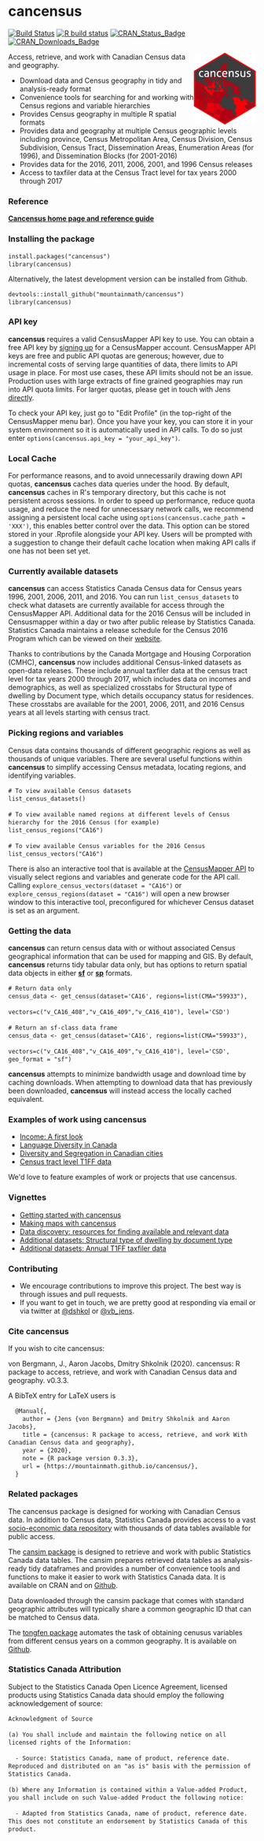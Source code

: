 # cancensus

[![Build Status](https://travis-ci.org/mountainMath/cancensus.svg?branch=master)](https://travis-ci.org/mountainMath/cancensus)
[![R build status](https://github.com/mountainMath/cancensus/workflows/R-CMD-check/badge.svg)](https://github.com/mountainMath/cancensus/actions)
[![CRAN_Status_Badge](http://www.r-pkg.org/badges/version/cancensus)](https://cran.r-project.org/package=cancensus)
[![CRAN_Downloads_Badge](https://cranlogs.r-pkg.org/badges/cancensus)](https://cranlogs.r-pkg.org/badges/cancensus)

<a href="https://mountainmath.github.io/cancensus/index.html"><img src="https://raw.githubusercontent.com/mountainMath/cancensus/master/images/cancensus-sticker.png" alt="cancensus logo" align="right" width = "25%" height = "25%"/></a>


Access, retrieve, and work with Canadian Census data and geography. 

* Download data and Census geography in tidy and analysis-ready format
* Convenience tools for searching for and working with Census regions and variable hierarchies
* Provides Census geography in multiple R spatial formats
* Provides data and geography at multiple Census geographic levels including province, Census Metropolitan Area, Census Division, Census Subdivision, Census Tract, Dissemination Areas, Enumeration Areas (for 1996), and Dissemination Blocks (for 2001-2016)
* Provides data for the 2016, 2011, 2006, 2001, and 1996 Census releases
* Access to taxfiler data at the Census Tract level for tax years 2000 through 2017
 
### Reference

[**Cancensus home page and reference guide**](https://mountainmath.github.io/cancensus/index.html)

### Installing the package

```
install.packages("cancensus")
library(cancensus)
```

Alternatively, the latest development version can be installed from Github.
```
devtools::install_github("mountainmath/cancensus")
library(cancensus)
```

### API key

**cancensus** requires a valid CensusMapper API key to use. You can obtain a free API key by [signing up](https://censusmapper.ca/users/sign_up) for a CensusMapper account. CensusMapper API keys are free and public API quotas are generous; however, due to incremental costs of serving large quantities of data, there limits to API usage in place. For most use cases, these API limits should not be an issue. Production uses with large extracts of fine grained geographies may run into API quota limits. For larger quotas, please get in touch with Jens [directly](mailto:jens@censusmapper.ca).

To check your API key, just go to "Edit Profile" (in the top-right of the CensusMapper menu bar). Once you have your key, you can store it in your system environment so it is automatically used in API calls. To do so just enter `options(cancensus.api_key = "your_api_key")`.

### Local Cache

For performance reasons, and to avoid unnecessarily drawing down API quotas, **cancensus** caches data queries under the hood. By default, **cancensus** caches in R's temporary directory, but this cache is not persistent across sessions. In order to speed up performance, reduce quota usage, and reduce the need for unnecessary network calls, we recommend assigning a persistent local cache using `options(cancensus.cache_path = 'XXX')`, this enables better control over the data. This option can be stored stored in your .Rprofile alongside your API key. Users will be prompted with a suggestion to change their default cache location when making API calls if one has not been set yet. 

### Currently available datasets

**cancensus** can access Statistics Canada Census data for Census years 1996, 2001, 2006, 2011, and 2016. You can run `list_census_datasets` to check what datasets are currently available for access through the CensusMapper API. Additional data for the 2016 Census will be included in Censusmapper within a day or two after public release by Statistics Canada. Statistics Canada maintains a release schedule for the Census 2016 Program which can be viewed on their [website](http://www12.statcan.gc.ca/census-recensement/2016/ref/release-dates-diffusion-eng.cfm).

Thanks to contributions by the Canada Mortgage and Housing Corporation (CMHC), **cancensus** now includes additional Census-linked datasets as open-data releases. These include annual taxfiler data at the census tract level for tax years 2000 through 2017, which includes data on incomes and demographics, as well as specialized crosstabs for Structural type of dwelling by Document type, which details occupancy status for residences. These crosstabs are available for the 2001, 2006, 2011, and 2016 Census years at all levels starting with census tract.

### Picking regions and variables

Census data contains thousands of different geographic regions as well as thousands of unique variables. There are several useful functions within **cancensus** to simplify accessing Census metadata, locating regions, and identifying variables.

```
# To view available Census datasets
list_census_datasets()

# To view available named regions at different levels of Census hierarchy for the 2016 Census (for example)
list_census_regions("CA16")

# To view available Census variables for the 2016 Census
list_census_vectors("CA16")
```

There is also an interactive tool that is available at the [CensusMapper API](https://censusmapper.ca/api) to visually select regions and variables and generate code for the API call. Calling `explore_census_vectors(dataset = "CA16")` or `explore_census_regions(dataset = "CA16")` will open a new browser window to this interactive tool, preconfigured for whichever Census dataset is set as an argument. 

### Getting the data

**cancensus** can return census data with or without associated Census geographical information that can be used for mapping and GIS. By default, **cancensus** returns tidy tabular data only, but has options to return spatial data objects in either [**sf**](https://cran.r-project.org/package=sf) or [**sp**](https://cran.r-project.org/package=sp) formats. 
```
# Return data only
census_data <- get_census(dataset='CA16', regions=list(CMA="59933"), 
                          vectors=c("v_CA16_408","v_CA16_409","v_CA16_410"), level='CSD')

# Return an sf-class data frame
census_data <- get_census(dataset='CA16', regions=list(CMA="59933"), 
                          vectors=c("v_CA16_408","v_CA16_409","v_CA16_410"), level='CSD', geo_format = "sf")
```
**cancensus** attempts to minimize bandwidth usage and download time by caching downloads. When attempting to download data that has previously been downloaded,  **cancensus** will instead access the locally cached equivalent. 

### Examples of work using cancensus

* [Income: A first look](https://doodles.mountainmath.ca/blog/2017/09/14/income-a-first-look/)
* [Language Diversity in Canada](https://www.dshkol.com/2017/language-diversity-in-canada/)
* [Diversity and Segregation in Canadian cities](https://www.dshkol.com/2018/diversity-and-segregation-canadian-cities/)
* [Census tract level T1FF data](https://doodles.mountainmath.ca/blog/2020/04/23/census-tract-level-t1ff-tax-data/)

We'd love to feature examples of work or projects that use cancensus.

### Vignettes 

* [Getting started with cancensus](https://mountainmath.github.io/cancensus/articles/cancensus.html)
* [Making maps with cancensus](https://mountainmath.github.io/cancensus/articles/Making_maps_with_cancensus.html)
* [Data discovery: resources for finding available and relevant data](https://mountainmath.github.io/cancensus/articles/data_discovery.html)
* [Additional datasets: Structural type of dwelling by document type](https://mountainmath.github.io/cancensus/articles/Dwellings_by_document_type_cross_tabulation.html)
* [Additional datasets: Annual T1FF taxfiler data](https://mountainmath.github.io/cancensus/articles/Taxfiler_Data.html)

### Contributing

* We encourage contributions to improve this project. The best way is through issues and pull requests.
* If you want to get in touch, we are pretty good at responding via email or via twitter at [@dshkol](https://twitter.com/dshkol) or [@vb_jens](https://twitter.com/vb_jens). 

### Cite **cancensus**

If you wish to cite cancensus:

  von Bergmann, J., Aaron Jacobs, Dmitry Shkolnik (2020). cancensus: R package to
  access, retrieve, and work with Canadian Census data and geography. v0.3.3.


A BibTeX entry for LaTeX users is
```
  @Manual{,
    author = {Jens {von Bergmann} and Dmitry Shkolnik and Aaron Jacobs},
    title = {cancensus: R package to access, retrieve, and work With Canadian Census data and geography},
    year = {2020},
    note = {R package version 0.3.3},
    url = {https://mountainmath.github.io/cancensus/},
  }
```
### Related packages

The cancensus package is designed for working with Canadian Census data. In addition to Census data, Statistics Canada provides access to a vast [socio-economic data repository](https://www150.statcan.gc.ca/n1/en/type/data) with thousands of data tables available for public access. 

The [cansim package](https://mountainmath.github.io/cansim/index.html) is designed to retrieve and work with public Statistics Canada data tables. The cansim prepares retrieved data tables as analysis-ready tidy dataframes and provides a number of convenience tools and functions to make it easier to work with Statistics Canada data. It is available on CRAN and on [Github](https://github.com/mountainMath/cancensus).

Data downloaded through the cansim package that comes with standard geographic attributes will typically share a common geographic ID that can be matched to Census data.

The [tongfen package](https://mountainmath.github.io/tongfen/index.html) automates the task of obtaining cenusus variables from different census years on a common geography. It is available on [Github](https://github.com/mountainMath/tongfen).

### Statistics Canada Attribution

Subject to the Statistics Canada Open Licence Agreement, licensed products using Statistics Canada data should employ the following acknowledgement of source:

```
Acknowledgment of Source

(a) You shall include and maintain the following notice on all licensed rights of the Information:

  - Source: Statistics Canada, name of product, reference date. Reproduced and distributed on an "as is" basis with the permission of Statistics Canada.
 
(b) Where any Information is contained within a Value-added Product, you shall include on such Value-added Product the following notice:

  - Adapted from Statistics Canada, name of product, reference date. This does not constitute an endorsement by Statistics Canada of this product.
```
